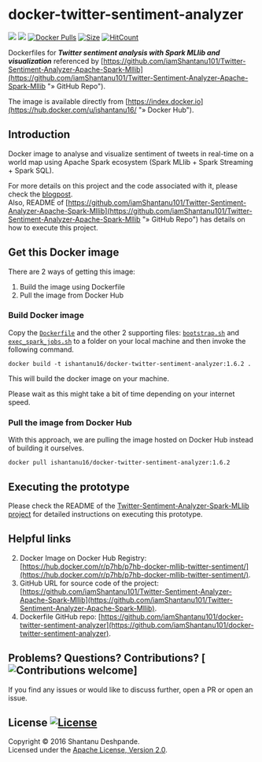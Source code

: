 # docker-twitter-sentiment-analyzer
[![](https://images.microbadger.com/badges/image/ishantanu16/docker-twitter-sentiment-analyzer:1.6.2.svg)](https://microbadger.com/images/ishantanu16/docker-twitter-sentiment-analyzer:1.6.2)
![](https://img.shields.io/docker/automated/p7hb/p7hb-docker-mllib-twitter-sentiment.svg) [![Docker Pulls](https://img.shields.io/docker/pulls/p7hb/p7hb-docker-mllib-twitter-sentiment.svg)](https://hub.docker.com/r/p7hb/p7hb-docker-mllib-twitter-sentiment/) [![Size](https://images.microbadger.com/badges/image/p7hb/p7hb-docker-mllib-twitter-sentiment.svg)](https://microbadger.com/images/p7hb/p7hb-docker-mllib-twitter-sentiment) [![HitCount](https://hitt.herokuapp.com/P7h/p7hb-docker-mllib-twitter-sentiment.svg)](https://github.com/P7h/p7hb-docker-mllib-twitter-sentiment)

Dockerfiles for ***Twitter sentiment analysis with Spark MLlib and visualization*** referenced by [https://github.com/iamShantanu101/Twitter-Sentiment-Analyzer-Apache-Spark-Mllib](https://github.com/iamShantanu101/Twitter-Sentiment-Analyzer-Apache-Spark-Mllib "» GitHub Repo").

The image is available directly from [https://index.docker.io](https://hub.docker.com/u/ishantanu16/ "» Docker Hub").


## Introduction
Docker image to analyse and visualize sentiment of tweets in real-time on a world map using Apache Spark ecosystem (Spark MLlib + Spark Streaming + Spark SQL).

For more details on this project and the code associated with it, please check the [blogpost](http://P7h.org/blog/2016/08/21/spark-twitter-sentiment/).<br>
Also, README of [https://github.com/iamShantanu101/Twitter-Sentiment-Analyzer-Apache-Spark-Mllib](https://github.com/iamShantanu101/Twitter-Sentiment-Analyzer-Apache-Spark-Mllib "» GitHub Repo") has details on how to execute this project.

## Get this Docker image
There are 2 ways of getting this image:

1. Build the image using Dockerfile
2. Pull the image from Docker Hub

### Build Docker image
Copy the [`Dockerfile`](https://github.com/P7h/p7hb-docker-mllib-twitter-sentiment/blob/master/Dockerfile) and the other 2 supporting files: [`bootstrap.sh`](https://github.com/P7h/p7hb-docker-mllib-twitter-sentiment/blob/master/bootstrap.sh) and [`exec_spark_jobs.sh`](https://github.com/P7h/p7hb-docker-mllib-twitter-sentiment/blob/master/exec_spark_jobs.sh) to a folder on your local machine and then invoke the following command.

    docker build -t ishantanu16/docker-twitter-sentiment-analyzer:1.6.2 .

This will build the docker image on your machine.

Please wait as this might take a bit of time depending on your internet speed.

### Pull the image from Docker Hub
With this approach, we are pulling the image hosted on Docker Hub instead of building it ourselves.

    docker pull ishantanu16/docker-twitter-sentiment-analyzer:1.6.2


## Executing the prototype
Please check the README of the [Twitter-Sentiment-Analyzer-Spark-MLlib project](https://github.com/iamShantanu101/Twitter-Sentiment-Analyzer-Apache-Spark-Mllib "» GitHub Repo") for detailed instructions on executing this prototype.


## Helpful links
2. Docker Image on Docker Hub Registry: [https://hub.docker.com/r/p7hb/p7hb-docker-mllib-twitter-sentiment/](https://hub.docker.com/r/p7hb/p7hb-docker-mllib-twitter-sentiment/).
3. GitHub URL for source code of the project: [https://github.com/iamShantanu101/Twitter-Sentiment-Analyzer-Apache-Spark-Mllib](https://github.com/iamShantanu101/Twitter-Sentiment-Analyzer-Apache-Spark-Mllib).
5. Dockerfile GitHub repo: [https://github.com/iamShantanu101/docker-twitter-sentiment-analyzer](https://github.com/iamShantanu101/docker-twitter-sentiment-analyzer).


## Problems? Questions? Contributions? [![Contributions welcome](https://img.shields.io/badge/contributions-welcome-brightgreen.svg?style=flat)]
If you find any issues or would like to discuss further, open a PR or open an issue.

## License [![License](http://img.shields.io/:license-apache-blue.svg)](http://www.apache.org/licenses/LICENSE-2.0.html)
Copyright &copy; 2016 Shantanu Deshpande.<br>
Licensed under the [Apache License, Version 2.0](LICENSE).

